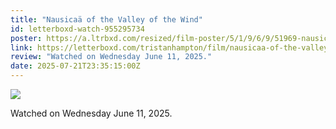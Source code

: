 ```yaml
---
title: "Nausicaä of the Valley of the Wind"
id: letterboxd-watch-955295734
poster: https://a.ltrbxd.com/resized/film-poster/5/1/9/6/9/51969-nausicaa-of-the-valley-of-the-wind-0-600-0-900-crop.jpg?v=059bc2bbc0
link: https://letterboxd.com/tristanhampton/film/nausicaa-of-the-valley-of-the-wind/1/
review: "Watched on Wednesday June 11, 2025."
date: 2025-07-21T23:35:15:00Z
---
```

 <p><img src="https://a.ltrbxd.com/resized/film-poster/5/1/9/6/9/51969-nausicaa-of-the-valley-of-the-wind-0-600-0-900-crop.jpg?v=059bc2bbc0"/></p> <p>Watched on Wednesday June 11, 2025.</p>